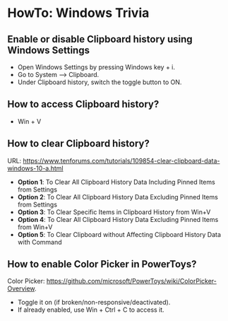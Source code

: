 # HowTo: Windows Trivia

## Enable or disable Clipboard history using Windows Settings

- Open Windows Settings by pressing Windows key + i.
- Go to System –> Clipboard.
- Under Clipboard history, switch the toggle button to ON.

## How to access Clipboard history?

- Win + V

## How to clear Clipboard history?

URL: https://www.tenforums.com/tutorials/109854-clear-clipboard-data-windows-10-a.html
- **Option 1**: To Clear All Clipboard History Data Including Pinned Items from Settings
- **Option 2**: To Clear All Clipboard History Data Excluding Pinned Items from Settings
- **Option 3**: To Clear Specific Items in Clipboard History from Win+V
- **Option 4**: To Clear All Clipboard History Data Excluding Pinned Items from Win+V
- **Option 5**: To Clear Clipboard without Affecting Clipboard History Data with Command

## How to enable Color Picker in PowerToys?

Color Picker: https://github.com/microsoft/PowerToys/wiki/ColorPicker-Overview.
- Toggle it on (if broken/non-responsive/deactivated).
- If already enabled, use Win + Ctrl + C to access it.

